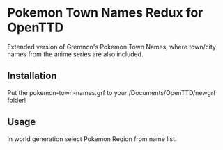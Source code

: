 # Pokemon Town Names Redux for OpenTTD
Extended version of Gremnon's Pokemon Town Names, where town/city names from the anime series are also included.

## Installation

Put the pokemon-town-names.grf to your /Documents/OpenTTD/newgrf folder!

## Usage

In world generation select Pokemon Region from name list.

